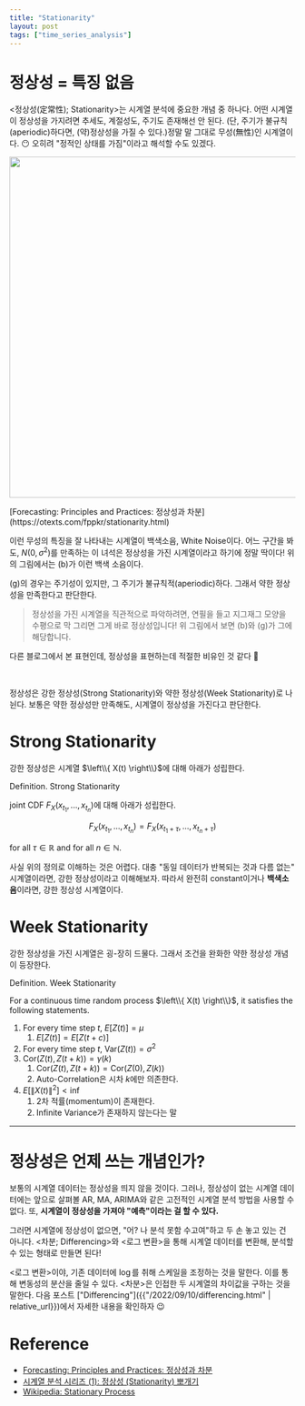 ```yaml
---
title: "Stationarity"
layout: post
tags: ["time_series_analysis"]
---
```


# 정상성 = 특징 없음

\<정상성(定常性); Stationarity\>는 시계열 분석에 중요한 개념 중 하나다. 어떤 시계열이 정상성을 가지려면 추세도, 계절성도, 주기도 존재해선 안 된다. (단, 주기가 불규칙(aperiodic)하다면, (약)정상성을 가질 수 있다.)정말 말 그대로 무성(無性)인 시계열이다. 😶 오히려 "정적인 상태를 가짐"이라고 해석할 수도 있겠다.


<div class="img-wrapper">
  <img src="{{ "/images/time-series-analysis/stationarity-1.png" | relative_url }}" width="600px">
  <p markdown="1">
    [Forecasting: Principles and Practices: 정상성과 차분](https://otexts.com/fppkr/stationarity.html)
  </p>
</div>

이런 무성의 특징을 잘 나타내는 시계열이 백색소음, White Noise이다. 어느 구간을 봐도, $N(0, \sigma^2)$를 만족하는 이 녀석은 정상성을 가진 시계열이라고 하기에 정말 딱이다! 위의 그림에서는 (b)가 이런 백색 소음이다.

(g)의 경우는 주기성이 있지만, 그 주기가 불규칙적(aperiodic)하다. 그래서 약한 정상성을 만족한다고 판단한다.

> 정상성을 가진 시계열을 직관적으로 파악하려면, 연필을 들고 지그재그 모양을 수평으로 막 그리면 그게 바로 정상성입니다! 위 그림에서 보면 (b)와 (g)가 그에 해당합니다.

다른 블로그에서 본 표현인데, 정상성을 표현하는데 적절한 비유인 것 같다 👏

<br/>

정상성은 강한 정상성(Strong Stationarity)와 약한 정상성(Week Stationarity)로 나뉜다. 보통은 약한 정상성만 만족해도, 시계열이 정상성을 가진다고 판단한다.

# Strong Stationarity

강한 정상성은 시계열 $\left\\{ X(t) \right\\}$에 대해 아래가 성립한다.

<div class="definition" markdown="1">

<span class="statement-title">Definition.</span> Strong Stationarity<br>

joint CDF $F_X (x_{t_1}, ..., x_{t_n})$에 대해 아래가 성립한다.

$$
F_X (x_{t_1}, ..., x_{t_n}) 
= F_X (x_{t_1 + \tau}, ..., x_{t_n + \tau})
$$

for all $\tau \in \mathbb{R}$ and for all $n \in \mathbb{N}$.

</div>

사실 위의 정의로 이해하는 것은 어렵다. 대충 "동일 데이터가 반복되는 것과 다름 없는" 시계열이라면, 강한 정상성이라고 이해해보자. 따라서 완전히 constant이거나 **백색소음**이라면, 강한 정상성 시계열이다.

# Week Stationarity

강한 정상성을 가진 시계열은 굉-장히 드물다. 그래서 조건을 완화한 약한 정상성 개념이 등장한다.

<div class="definition" markdown="1">

<span class="statement-title">Definition.</span> Week Stationarity<br>

For a continuous time random process $\left\\{ X(t) \right\\}$, it satisfies the following statements.

1. For every time step $t$, $E\left[ Z(t) \right] = \mu$
   1. $E \left[ Z(t) \right] = E \left[ Z(t + c) \right]$
2. For every time step $t$, $\text{Var}( Z(t) ) = \sigma^2$
3. $\text{Cor}(Z(t), Z(t+k)) = \gamma(k)$
   1. $\text{Cor}(Z(t), Z(t+k)) = \text{Cor}(Z(0), Z(k))$
   2. Auto-Correlation은 시차 $k$에만 의존한다.
4. $E \left[ \left\| X(t) \right\|^2 \right] < \inf$
   1. 2차 적률(momentum)이 존재한다.
   2. Infinite Variance가 존재하지 않는다는 말

</div>

<hr/>

# 정상성은 언제 쓰는 개념인가?

보통의 시계열 데이터는 정상성을 띄지 않을 것이다. 그러나, 정상성이 없는 시계열 데이터에는 앞으로 살펴볼 AR, MA, ARIMA와 같은 고전적인 시계열 분석 방법을 사용할 수 없다. 또, **시계열이 정상성을 가져야 "예측"이라는 걸 할 수 있다.**

그러면 시계열에 정상성이 없으면, "어? 나 분석 못함 수고여"하고 두 손 놓고 있는 건 아니다. \<차분; Differencing\>와 \<로그 변환\>을 통해 시계열 데이터를 변환해, 분석할 수 있는 형태로 만들면 된다!

\<로그 변환\>이야, 기존 데이터에 $\log$를 취해 스케일을 조정하는 것을 말한다. 이를 통해 변동성의 분산을 줄일 수 있다. \<차분\>은 인접한 두 시계열의 차이값을 구하는 것을 말한다. 다음 포스트 ["Differencing"]({{"/2022/09/10/differencing.html" | relative_url}})에서 자세한 내용을 확인하자 😉

# Reference

- [Forecasting: Principles and Practices: 정상성과 차분](https://otexts.com/fppkr/stationarity.html)
- [시계열 분석 시리즈 (1): 정상성 (Stationarity) 뽀개기](https://assaeunji.github.io/statistics/2021-08-08-stationarity/)
- [Wikipedia: Stationary Process](https://en.wikipedia.org/wiki/Stationary_process)
